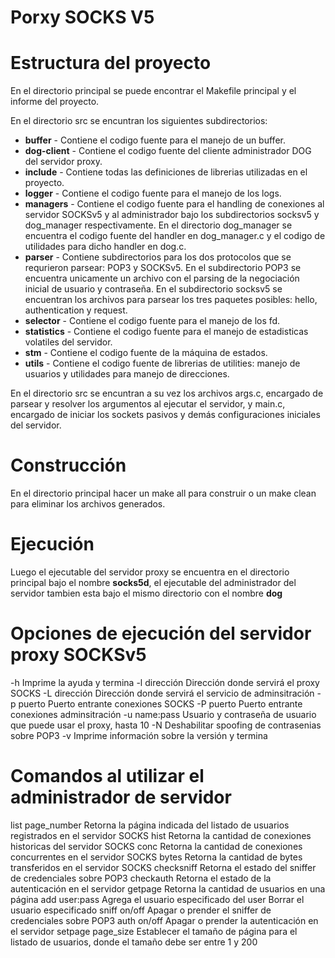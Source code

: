 # Porxy SOCKS V5

# Estructura del proyecto
En el directorio principal se puede encontrar el Makefile principal y el informe del proyecto.

En el directorio src se encuntran los siguientes subdirectorios:

* **buffer** - Contiene el codigo fuente para el manejo de un buffer.
* **dog-client** - Contiene el codigo fuente del cliente administrador DOG del servidor proxy.
* **include** - Contiene todas las definiciones de librerias utilizadas en el proyecto.
* **logger** - Contiene el codigo fuente para el manejo de los logs.
* **managers** - Contiene el codigo fuente para el handling de conexiones al servidor SOCKSv5 y al administrador bajo los subdirectorios socksv5 y dog_manager respectivamente. En el directorio dog_manager se encuentra el codigo fuente del handler en dog_manager.c y el codigo de utilidades para dicho handler en dog.c.
* **parser** - Contiene subdirectorios para los dos protocolos que se requrieron parsear: POP3 y SOCKSv5. En el subdirectorio POP3 se encuentra unicamente un archivo con el parsing de la negociación inicial de usuario y contraseña. En el subdirectorio socksv5 se encuentran los archivos para parsear los tres paquetes posibles: hello, authentication y request.
* **selector** - Contiene el codigo fuente para el manejo de los fd.
* **statistics** - Contiene el codigo fuente para el manejo de estadisticas volatiles del servidor.
* **stm** - Contiene el codigo fuente de la máquina de estados.
* **utils** - Contiene el codigo fuente de librerias de utilities: manejo de usuarios y utilidades para manejo de direcciones.

En el directorio src se encuntran a su vez los archivos args.c, encargado de parsear y resolver los argumentos al ejecutar el servidor, y main.c, encargado de iniciar los sockets pasivos y demás configuraciones iniciales del servidor.

# Construcción
En el directorio principal hacer un make all para construir o un make clean para eliminar los archivos generados.

# Ejecución

Luego el ejecutable del servidor proxy se encuentra en el directorio principal bajo el nombre **socks5d**, el
ejecutable del administrador del servidor tambien esta bajo el mismo directorio con el nombre **dog**

# Opciones de ejecución del servidor proxy SOCKSv5

-h               Imprime la ayuda y termina
-l   dirección   Dirección donde servirá el proxy SOCKS
-L   dirección   Dirección donde servirá el servicio de adminsitración
-p   puerto      Puerto entrante conexiones SOCKS
-P   puerto      Puerto entrante conexiones adminsitración
-u   name:pass   Usuario y contraseña de usuario que puede usar el proxy, hasta 10
-N               Deshabilitar spoofing de contrasenias sobre POP3
-v               Imprime información sobre la versión y termina
  
# Comandos al utilizar el administrador de servidor

list        page_number   Retorna la página indicada del listado de usuarios registrados en el servidor SOCKS
hist                      Retorna la cantidad de conexiones historicas del servidor SOCKS
conc                      Retorna la cantidad de conexiones concurrentes en el servidor SOCKS
bytes                     Retorna la cantidad de bytes transferidos en el servidor SOCKS
checksniff                Retorna el estado del sniffer de credenciales sobre POP3
checkauth                 Retorna el estado de la autenticación en el servidor
getpage                   Retorna la cantidad de usuarios en una página
add         user:pass     Agrega el usuario especificado
del         user          Borrar el usuario especificado
sniff       on/off        Apagar o prender el sniffer de credenciales sobre POP3
auth        on/off        Apagar o prender la autenticación en el servidor
setpage     page_size     Establecer el tamaño de página para el listado de usuarios, donde el tamaño debe ser 
                          entre 1 y 200


 
